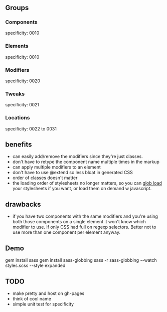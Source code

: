 # <think of cool name for this method>

## Groups

### Components
specificity: 0010

### Elements
specificity: 0010

### Modifiers
specificity: 0020

### Tweaks
specificity: 0021

### Locations
specificity: 0022 to 0031

## benefits

- can easily add/remove the modifiers since they're just classes.
- don't have to retype the component name multiple times in the markup
- can apply multiple modifiers to an element
- don't have to use @extend so less bloat in generated CSS
- order of classes doesn't matter
- the loading order of stylesheets no longer matters, so you can [glob load](https://github.com/chriseppstein/sass-globbing) your stylesheets if you want, or load them on demand w javascript.

## drawbacks

- if you have two components with the same modifiers and you're using both those components on a single element it won't know which modifier to use. If only CSS had full on regexp selectors. Better not to use more than one component per element anyway.


## Demo
gem install sass
gem install sass-globbing
sass -r sass-globbing --watch styles.scss --style expanded

## TODO
- make pretty and host on gh-pages
- think of cool name
- simple unit test for specificity